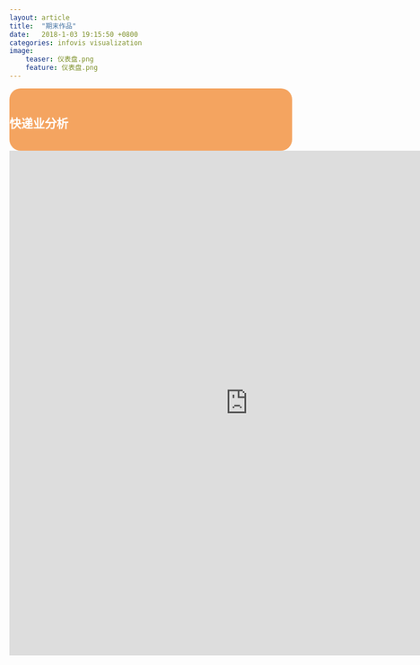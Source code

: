 ```yaml
---
layout: article
title:  "期末作品"
date:   2018-1-03 19:15:50 +0800
categories: infovis visualization
image:		
    teaser: 仪表盘.png		
    feature: 仪表盘.png
---
```

<div style="background: #F4A460; color:white;border-radius:20px">
    <h2>快递业分析</h2>  
</div>
<iframe src="https://public.tableau.com/views/_18102/1_1?:embed=y&:display_count=yes/Dashboard1?:showVizHome=no&:embed=truehttps://public.tableau.com/shared/DJPSG6CX9?:display_count=yes" width="850px" height="900px" frameborder="0"></iframe>

